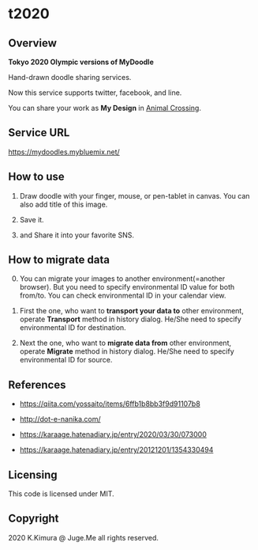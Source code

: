 # t2020

## Overview

**Tokyo 2020 Olympic versions of MyDoodle**

Hand-drawn doodle sharing services.

Now this service supports twitter, facebook, and line.

You can share your work as **My Design** in [Animal Crossing](https://www.nintendo.co.jp/switch/acbaa/index.html).


## Service URL

https://mydoodles.mybluemix.net/


## How to use

1. Draw doodle with your finger, mouse, or pen-tablet in canvas. You can also add title of this image.

2. Save it.

3. and Share it into your favorite SNS.


## How to migrate data

0. You can migrate your images to another environment(=another browser). But you need to specify environmental ID value for both from/to. You can check environmental ID in your calendar view.

1. First the one, who want to **transport your data to** other environment, operate **Transport** method in history dialog. He/She need to specify environmental ID for destination.

2. Next the one, who want to **migrate data from** other environment, operate **Migrate** method in history dialog. He/She need to specify environmental ID for source.


## References

- https://qiita.com/yossaito/items/6ffb1b8bb3f9d91107b8

- http://dot-e-nanika.com/

- https://karaage.hatenadiary.jp/entry/2020/03/30/073000

- https://karaage.hatenadiary.jp/entry/20121201/1354330494



## Licensing

This code is licensed under MIT.


## Copyright

2020 K.Kimura @ Juge.Me all rights reserved.

